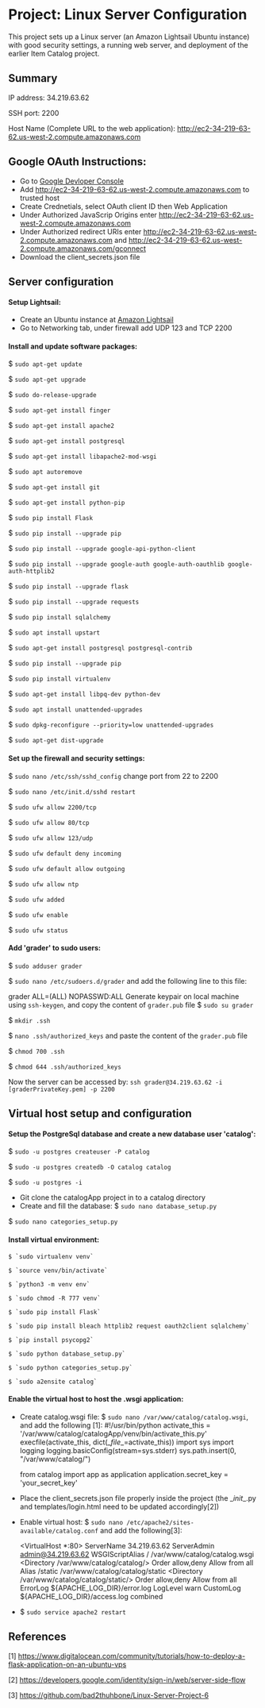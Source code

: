 # Project: Linux Server Configuration
This project sets up a Linux server (an Amazon Lightsail Ubuntu instance) with good security settings, a running web server, and deployment of the earlier Item Catalog project.

## Summary
IP address: 34.219.63.62

SSH port: 2200

Host Name (Complete URL to the web application): http://ec2-34-219-63-62.us-west-2.compute.amazonaws.com

## Google OAuth Instructions:
- Go to  [Google Devloper Console](https://console.developers.google.com/)
- Add http://ec2-34-219-63-62.us-west-2.compute.amazonaws.com to trusted host
- Create Crednetials, select OAuth client ID then  Web Application 
- Under Authorized JavaScrip Origins enter http://ec2-34-219-63-62.us-west-2.compute.amazonaws.com
- Under Authorized redirect URIs enter http://ec2-34-219-63-62.us-west-2.compute.amazonaws.com and http://ec2-34-219-63-62.us-west-2.compute.amazonaws.com/gconnect
- Download the client_secrets.json file

## Server configuration
#### Setup Lightsail:
- Create an Ubuntu instance at [Amazon Lightsail](https://lightsail.aws.amazon.com)
- Go to Networking tab, under firewall add UDP 123 and TCP 2200

#### Install and update software packages:
$ `sudo apt-get update`

$ `sudo apt-get upgrade`

$ `sudo do-release-upgrade`

$ `sudo apt-get install finger`

$ `sudo apt-get install apache2`

$ `sudo apt-get install postgresql`

$ `sudo apt-get install libapache2-mod-wsgi`

$ `sudo apt autoremove`

$ `sudo apt-get install git`

$ `sudo apt-get install python-pip`

$ `sudo pip install Flask`

$ `sudo pip install --upgrade pip`

$ `sudo pip install --upgrade google-api-python-client`

$ `sudo pip install --upgrade google-auth google-auth-oauthlib google-auth-httplib2`

$ `sudo pip install --upgrade flask`

$ `sudo pip install --upgrade requests`

$ `sudo pip install sqlalchemy`

$ `sudo apt install upstart`

$ `sudo apt-get install postgresql postgresql-contrib`

$ `sudo pip install --upgrade pip`

$ `sudo pip install virtualenv`

$ `sudo apt-get install libpq-dev python-dev`

$ `sudo apt install unattended-upgrades`

$ `sudo dpkg-reconfigure --priority=low unattended-upgrades`

$ `sudo apt-get dist-upgrade`

#### Set up the firewall and security settings:
$ `sudo nano /etc/ssh/sshd_config`
    change port from 22 to 2200 
    
$ `sudo nano /etc/init.d/sshd restart`

$ `sudo ufw allow 2200/tcp`

$ `sudo ufw allow 80/tcp`

$ `sudo ufw allow 123/udp`

$ `sudo ufw default deny incoming`

$ `sudo ufw default allow outgoing`

$ `sudo ufw allow ntp`

$ `sudo ufw added`

$ `sudo ufw enable`

$ `sudo ufw status`

#### Add 'grader' to sudo users:
$ `sudo adduser grader`

$ `sudo nano /etc/sudoers.d/grader`  and add the following line to this file:

grader ALL=(ALL) NOPASSWD:ALL
Generate keypair on local machine using `ssh-keygen`, and copy the content of `grader.pub` file
$ `sudo su grader`

$ `mkdir .ssh`

$ `nano .ssh/authorized_keys` and paste the content of the `grader.pub` file

$ `chmod 700 .ssh`

$ `chmod 644 .ssh/authorized_keys`

Now the server can be accessed by: `ssh grader@34.219.63.62 -i [graderPrivateKey.pem] -p 2200`

## Virtual host setup and configuration
#### Setup the PostgreSql database and create a new database user 'catalog':
$ `sudo -u postgres createuser -P catalog`

$ `sudo -u postgres createdb -O catalog catalog`

$ `sudo -u postgres -i`

- Git clone the catalogApp project in to a catalog directory
- Create and fill the database:
$ `sudo nano database_setup.py`

$ `sudo nano categories_setup.py`

#### Install virtual environment:
    $ `sudo virtualenv venv`

    $ `source venv/bin/activate`
    
    $ `python3 -m venv env`
    
    $ `sudo chmod -R 777 venv`
    
    $ `sudo pip install Flask`
    
    $ `sudo pip install bleach httplib2 request oauth2client sqlalchemy`
    
    $ `pip install psycopg2`
    
    $ `sudo python database_setup.py`
    
    $ `sudo python categories_setup.py`
    
    $ `sudo a2ensite catalog`

#### Enable the virtual host to host the .wsgi application:
- Create catalog.wsgi file:
$ `sudo nano /var/www/catalog/catalog.wsgi`, and add the following [1]:
    #!/usr/bin/python
    activate_this = '/var/www/catalog/catalogApp/venv/bin/activate_this.py'
    execfile(activate_this, dict(\__file__=activate_this))
    import sys
    import logging
    logging.basicConfig(stream=sys.stderr)
    sys.path.insert(0, "/var/www/catalog/")

    from catalog import app as application
    application.secret_key = 'your_secret_key'
- Place the client_secrets.json file properly inside the project (the \__init__.py and templates/login.html need to be updated accordingly[2])
- Enable virtual host:
$ `sudo nano /etc/apache2/sites-available/catalog.conf` and add the following[3]:

    <VirtualHost *:80>
         ServerName 34.219.63.62
         ServerAdmin admin@34.219.63.62
         WSGIScriptAlias / /var/www/catalog/catalog.wsgi
         <Directory /var/www/catalog/catalog/>
            Order allow,deny
            Allow from all
         </Directory>
         Alias /static /var/www/catalog/catalog/static
         <Directory /var/www/catalog/catalog/static/>
            Order allow,deny
            Allow from all
         </Directory>
         ErrorLog ${APACHE_LOG_DIR}/error.log
         LogLevel warn
         CustomLog ${APACHE_LOG_DIR}/access.log combined
   </VirtualHost>
- $ `sudo service apache2 restart`
## References
[1] https://www.digitalocean.com/community/tutorials/how-to-deploy-a-flask-application-on-an-ubuntu-vps

[2] https://developers.google.com/identity/sign-in/web/server-side-flow

[3] https://github.com/bad2thuhbone/Linux-Server-Project-6
